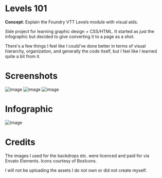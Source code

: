 # Levels 101
**Concept**: Explain the Foundry VTT Levels module with visual aids.

Side project for learning graphic design + CSS/HTML. It started as just the infographic but decided to give converting it to a page as a shot.

There's a few things I feel like I could've done better in terms of visual hierarchy, organization, and generally the code itself, but I feel like I learned quite a bit from it. 



# Screenshots
![image](https://user-images.githubusercontent.com/95392008/147821396-2d15069a-709f-49e3-9ebb-3678e1c3cc5a.png)
![image](https://user-images.githubusercontent.com/95392008/147821403-7a31877c-3a5b-45e1-8fe5-ef79d15b8db1.png)
![image](https://user-images.githubusercontent.com/95392008/147821415-6284bae0-262d-4945-a4c3-337dca94e740.png)

# Infographic 
![image](https://user-images.githubusercontent.com/95392008/147805983-f4f8fd47-6476-44f8-a760-4f6bce3fb5e1.png)

# Credits
The images I used for the backdrops etc. were licenced and paid for via Envato Elements. Icons courtesy of BoxIcons. 

I will not be uploading the assets I do not own or did not create myself. 
